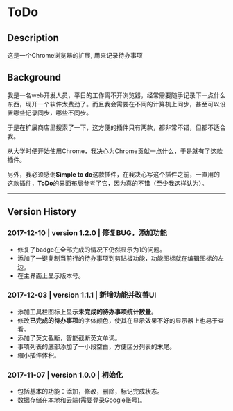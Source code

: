 # ToDo

## Description

这是一个Chrome浏览器的扩展, 用来记录待办事项

## Background

我是一名web开发人员，平日的工作离不开浏览器，经常需要随手记录下一点什么东西，现开一个软件太费劲了。而且我会需要在不同的计算机上同步，甚至可以设置哪些记录同步，哪些不同步。

于是在扩展商店里搜索了一下，这方便的插件只有两款，都非常不错，但都不适合我。

从大学时便开始使用Chrome，我决心为Chrome贡献一点什么，于是就有了这款插件。

另外，我必须感谢**Simple to do**这款插件，在我决心写这个插件之前，一直用的这款插件，**ToDo**的界面布局参考了它，因为真的不错（至少我这样认为）。

---

## Version History

### 2017-12-10 | version 1.2.0 | 修复BUG，添加功能
- 修复了badge在全部完成的情况下仍然显示为1的问题。
- 添加了一键复制当前行的待办事项到剪贴板功能，功能图标就在编辑图标的左边。
- 在主界面上显示版本号。

### 2017-12-03 | version 1.1.1 | 新增功能并改善UI

- 添加工具栏图标上显示**未完成的待办事项统计数量**。
- 修改**已完成的待办事项**的字体颜色，使其在显示效果不好的显示器上也易于查看。
- 添加了英文截断，智能截断英文单词。
- 事项列表的底部添加了一小段空白，方便区分列表的末尾。
- 缩小插件体积。

### 2017-11-07 | version 1.0.0 | 初始化

- 包括基本的功能：添加，修改，删除，标记完成状态。
- 数据存储在本地和云端(需要登录Google账号)。